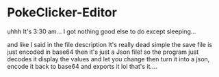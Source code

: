 # PokeClicker-Editor
uhhh It's 3:30 am... I got nothing good else to do except sleeping...

and like I said in the file description
It's really dead simple the save file is just encoded in base64 then it's just a Json file! so the program just decodes it display the values and let you change then turn it into a json, encode it back to base64 and exports it lol that's it....
